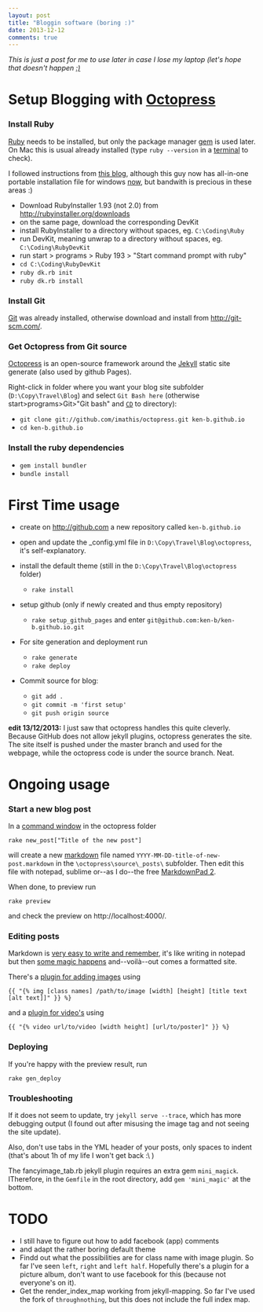 ```yaml
---
layout: post
title: "Bloggin software (boring :)"
date: 2013-12-12
comments: true
---
```


*This is just a post for me to use later in case I lose my laptop (let's hope that doesn't happen [:)](http://xkcd.com/541/)*

<!-- more --> 

# Setup Blogging with [Octopress]

### Install Ruby

[Ruby](http://en.wikipedia.org/wiki/Ruby_%28programming_language%29) needs to be installed, but only the package manager [gem](http://en.wikipedia.org/wiki/RubyGems) is used later. On Mac this is usual already installed (type `ruby --version` in a [terminal] to check).

I followed instructions from [this blog](http://www.madhur.co.in/blog/2011/09/01/runningjekyllwindows.html), although this guy now has all-in-one portable installation file for windows [now](http://www.madhur.co.in/blog/2013/07/20/buildportablejekyll.html), but bandwith is precious in these areas :)

- 	Download RubyInstaller 1.93 (not 2.0) from http://rubyinstaller.org/downloads
-	on the same page, download the corresponding DevKit
-	install RubyInstaller to a directory without spaces, eg. `C:\Coding\Ruby`
-	run DevKit, meaning unwrap to a directory without spaces, eg. `C:\Coding\RubyDevKit`
-	run start > programs > Ruby 193 > "Start command prompt with ruby"
-	`cd C:\Coding\RubyDevKit`
-	`ruby dk.rb init`
-	`ruby dk.rb install`

### Install Git

[Git](http://en.wikipedia.org/wiki/Git_%28software%29) was already installed, otherwise download and install from http://git-scm.com/.

### Get Octopress from Git source

[Octopress] is an open-source framework around the [Jekyll](http://jekyllrb.com/) static site generate (also used by github Pages).

Right-click in folder where you want your blog site subfolder (`D:\Copy\Travel\Blog`) and select `Git Bash here` (otherwise start>programs>Git>"Git bash" and [`CD`](http://en.wikipedia.org/wiki/Cd_%28command%29) to directory):

-	`git clone git://github.com/imathis/octopress.git ken-b.github.io`
-	`cd ken-b.github.io`

### Install the ruby dependencies 

-	`gem install bundler`
-	`bundle install`

# First Time usage

- create on http://github.com a new repository called `ken-b.github.io`
- open and update the _config.yml file in `D:\Copy\Travel\Blog\octopress`, it's self-explanatory.

- install the default theme (still in the `D:\Copy\Travel\Blog\octopress` folder)
	- `rake install`

- setup github (only if newly created and thus empty repository)
	- `rake setup_github_pages` and enter `git@github.com:ken-b/ken-b.github.io.git`

- For site generation and deployment run
	- `rake generate`
	- `rake deploy`	

- Commit source for blog:
	- `git add .`
	- `git commit -m 'first setup'`
	- `git push origin source` 

**edit 13/12/2013:** I just saw that octopress handles this quite cleverly. Because GitHub does not allow jekyll plugins, octopress generates the site. The site itself is pushed under the master branch and used for the webpage, while the octopress code is under the source branch. Neat.

# Ongoing usage

### Start a new blog post


In a [command window][terminal] in the octopress folder 

	rake new_post["Title of the new post"]

will create a new [markdown](http://en.wikipedia.org/wiki/Markdown) file named `YYYY-MM-DD-title-of-new-post.markdown` in the `\octopress\source\_posts\` subfolder. Then edit this file with notepad, sublime or--as I do--the free [MarkdownPad 2](http://markdownpad.com).

When done, to preview run

	rake preview 

and check the preview on http://localhost:4000/.

### Editing posts


Markdown is [very easy to write and remember](http://web.archive.org/web/20040402182332/http://daringfireball.net/projects/markdown/), it's like writing in notepad but then [some magic happens](http://trevor-hopkins.com/fiction/miracle2.jpg) and--voilà--out comes a formatted site.	

There's a [plugin for adding images](http://octopress.org/docs/plugins/image-tag/) using

	{{ "{% img [class names] /path/to/image [width] [height] [title text [alt text]]" }} %}

and a [plugin for video's](http://octopress.org/docs/plugins/video-tag/) using

	{{ "{% video url/to/video [width height] [url/to/poster]" }} %}

### Deploying

If you're happy with the preview result, run

	rake gen_deploy

### Troubleshooting

If it does not seem to update, try `jekyll serve --trace`, which has more debugging output (I found out after misusing the image tag and not seeing the site update).

Also, don't use tabs in the YML header of your posts, only spaces to indent (that's about 1h of my life I won't get back :\ )

The fancyimage_tab.rb jekyll plugin requires an extra gem `mini_magick`. ITherefore, in the `Gemfile` in the root directory, add `gem 'mini_magic'` at the bottom.

# TODO

* I still have to figure out how to add facebook (app) comments
* and adapt the rather boring default theme
* Findd out what the possibilities are for class name with image plugin. So far I've seen `left`, `right` and `left half`. Hopefully there's a plugin for a picture album, don't want to use facebook for this (because not everyone's on it).
* Get the render_index_map working from jekyll-mapping. So far I've used the fork of `throughnothing`, but this does not include the full index map. 


[terminal]: http://en.wikipedia.org/wiki/System_console
[Octopress]: http://octopress.org